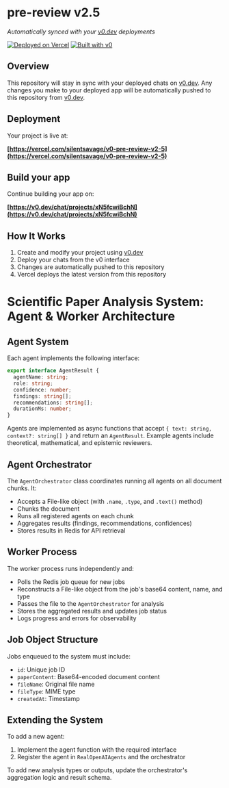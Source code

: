 # pre-review v2.5

*Automatically synced with your [v0.dev](https://v0.dev) deployments*

[![Deployed on Vercel](https://img.shields.io/badge/Deployed%20on-Vercel-black?style=for-the-badge&logo=vercel)](https://vercel.com/silentsavage/v0-pre-review-v2-5)
[![Built with v0](https://img.shields.io/badge/Built%20with-v0.dev-black?style=for-the-badge)](https://v0.dev/chat/projects/xN5fcwiBchN)

## Overview

This repository will stay in sync with your deployed chats on [v0.dev](https://v0.dev).
Any changes you make to your deployed app will be automatically pushed to this repository from [v0.dev](https://v0.dev).

## Deployment

Your project is live at:

**[https://vercel.com/silentsavage/v0-pre-review-v2-5](https://vercel.com/silentsavage/v0-pre-review-v2-5)**

## Build your app

Continue building your app on:

**[https://v0.dev/chat/projects/xN5fcwiBchN](https://v0.dev/chat/projects/xN5fcwiBchN)**

## How It Works

1. Create and modify your project using [v0.dev](https://v0.dev)
2. Deploy your chats from the v0 interface
3. Changes are automatically pushed to this repository
4. Vercel deploys the latest version from this repository

# Scientific Paper Analysis System: Agent & Worker Architecture

## Agent System

Each agent implements the following interface:

```ts
export interface AgentResult {
  agentName: string;
  role: string;
  confidence: number;
  findings: string[];
  recommendations: string[];
  durationMs: number;
}
```

Agents are implemented as async functions that accept `{ text: string, context?: string[] }` and return an `AgentResult`. Example agents include theoretical, mathematical, and epistemic reviewers.

## Agent Orchestrator

The `AgentOrchestrator` class coordinates running all agents on all document chunks. It:
- Accepts a File-like object (with `.name`, `.type`, and `.text()` method)
- Chunks the document
- Runs all registered agents on each chunk
- Aggregates results (findings, recommendations, confidences)
- Stores results in Redis for API retrieval

## Worker Process

The worker process runs independently and:
- Polls the Redis job queue for new jobs
- Reconstructs a File-like object from the job's base64 content, name, and type
- Passes the file to the `AgentOrchestrator` for analysis
- Stores the aggregated results and updates job status
- Logs progress and errors for observability

## Job Object Structure

Jobs enqueued to the system must include:
- `id`: Unique job ID
- `paperContent`: Base64-encoded document content
- `fileName`: Original file name
- `fileType`: MIME type
- `createdAt`: Timestamp

## Extending the System

To add a new agent:
1. Implement the agent function with the required interface
2. Register the agent in `RealOpenAIAgents` and the orchestrator

To add new analysis types or outputs, update the orchestrator's aggregation logic and result schema.

